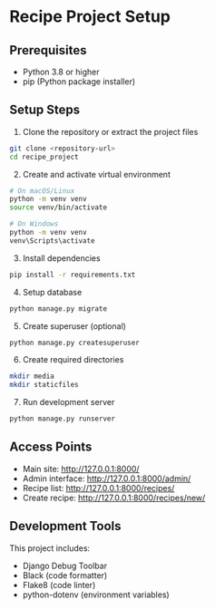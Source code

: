 # Recipe Project Setup

## Prerequisites
- Python 3.8 or higher
- pip (Python package installer)

## Setup Steps

1. Clone the repository or extract the project files
```bash
git clone <repository-url>
cd recipe_project
```

2. Create and activate virtual environment
```bash
# On macOS/Linux
python -m venv venv
source venv/bin/activate

# On Windows
python -m venv venv
venv\Scripts\activate
```

3. Install dependencies
```bash
pip install -r requirements.txt
```

4. Setup database
```bash
python manage.py migrate
```

5. Create superuser (optional)
```bash
python manage.py createsuperuser
```

6. Create required directories
```bash
mkdir media
mkdir staticfiles
```

7. Run development server
```bash
python manage.py runserver
```

## Access Points
- Main site: http://127.0.0.1:8000/
- Admin interface: http://127.0.0.1:8000/admin/
- Recipe list: http://127.0.0.1:8000/recipes/
- Create recipe: http://127.0.0.1:8000/recipes/new/

## Development Tools
This project includes:
- Django Debug Toolbar
- Black (code formatter)
- Flake8 (code linter)
- python-dotenv (environment variables)
